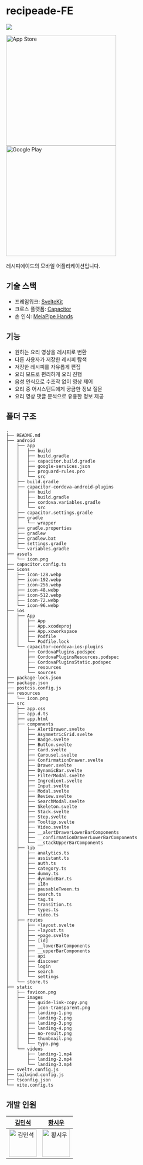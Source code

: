 # recipeade-FE
![](https://media.discordapp.net/attachments/815214884920098817/1175887329798393967/front.png?ex=656cdd6a&is=655a686a&hm=07bfa57f26a5ad569c3b6b477bd28ee84f4a42e19465430dd5bdca5b859f284f&=&width=1920&height=622)

<div style="margin-bottom: 1rem;">
    <a href="https://apps.apple.com/kr/app/%EB%A0%88%EC%8B%9C%ED%94%BC%EC%97%90%EC%9D%B4%EB%93%9C/id6456039612" style="margin-right: 1rem;">
        <img src="https://media.discordapp.net/attachments/815214884920098817/1175893768185061467/apple.png?ex=656ce369&is=655a6e69&hm=dd78cee6c407c1db12fddcd6be097350682544d7c2cd2dd1eb34bfd5765db19c" alt="App Store" style="width: 300px;">
    </a>
    <a href="https://play.google.com/store/apps/details?id=com.recipeade.svelte">
        <img src="https://media.discordapp.net/attachments/815214884920098817/1175893768415760384/google.png?ex=656ce369&is=655a6e69&hm=4679ca4e462687d7ba4dd13bcb7e58d9f5a3527c6016511750452f87353879da" alt="Google Play" style="width: 300px;">
    </a>
</div>

레시피에이드의 모바일 어플리케이션입니다.

## 기술 스택
* 프레임워크: [SvelteKit](https://svelte.dev)
* 크로스 플랫폼: [Capacitor](https://capacitorjs.com)
* 손 인식: [MeiaPipe Hands](https://developers.google.com/mediapipe/solutions/vision/hand_landmarker)

## 기능
* 원하는 요리 영상을 레시피로 변환
* 다른 사용자가 저장한 레시피 탐색
* 저장한 레시피를 자유롭게 편집
* 요리 모드로 편리하게 요리 진행
* 음성 인식으로 수조작 없이 영상 제어
* 요리 중 어시스턴트에게 궁금한 정보 질문
* 요리 영상 댓글 분석으로 유용한 정보 제공

## 폴더 구조
```
.
├── README.md
├── android
│   ├── app
│   │   ├── build
│   │   ├── build.gradle
│   │   ├── capacitor.build.gradle
│   │   ├── google-services.json
│   │   ├── proguard-rules.pro
│   │   └── src
│   ├── build.gradle
│   ├── capacitor-cordova-android-plugins
│   │   ├── build
│   │   ├── build.gradle
│   │   ├── cordova.variables.gradle
│   │   └── src
│   ├── capacitor.settings.gradle
│   ├── gradle
│   │   └── wrapper
│   ├── gradle.properties
│   ├── gradlew
│   ├── gradlew.bat
│   ├── settings.gradle
│   └── variables.gradle
├── assets
│   └── icon.png
├── capacitor.config.ts
├── icons
│   ├── icon-128.webp
│   ├── icon-192.webp
│   ├── icon-256.webp
│   ├── icon-48.webp
│   ├── icon-512.webp
│   ├── icon-72.webp
│   └── icon-96.webp
├── ios
│   ├── App
│   │   ├── App
│   │   ├── App.xcodeproj
│   │   ├── App.xcworkspace
│   │   ├── Podfile
│   │   └── Podfile.lock
│   └── capacitor-cordova-ios-plugins
│       ├── CordovaPlugins.podspec
│       ├── CordovaPluginsResources.podspec
│       ├── CordovaPluginsStatic.podspec
│       ├── resources
│       └── sources
├── package-lock.json
├── package.json
├── postcss.config.js
├── resources
│   └── icon.png
├── src
│   ├── app.css
│   ├── app.d.ts
│   ├── app.html
│   ├── components
│   │   ├── AlertDrawer.svelte
│   │   ├── AsymmetricGrid.svelte
│   │   ├── Badge.svelte
│   │   ├── Button.svelte
│   │   ├── Card.svelte
│   │   ├── Carousel.svelte
│   │   ├── ConfirmationDrawer.svelte
│   │   ├── Drawer.svelte
│   │   ├── DynamicBar.svelte
│   │   ├── FilterModal.svelte
│   │   ├── Ingredient.svelte
│   │   ├── Input.svelte
│   │   ├── Modal.svelte
│   │   ├── Review.svelte
│   │   ├── SearchModal.svelte
│   │   ├── Skeleton.svelte
│   │   ├── Stack.svelte
│   │   ├── Step.svelte
│   │   ├── Tooltip.svelte
│   │   ├── Video.svelte
│   │   ├── __alertDrawerLowerBarComponents
│   │   ├── __confirmationDrawerLowerBarComponents
│   │   └── __stackUpperBarComponents
│   ├── lib
│   │   ├── analytics.ts
│   │   ├── assistant.ts
│   │   ├── auth.ts
│   │   ├── category.ts
│   │   ├── dummy.ts
│   │   ├── dynamicBar.ts
│   │   ├── i18n
│   │   ├── pausableTween.ts
│   │   ├── search.ts
│   │   ├── tag.ts
│   │   ├── transition.ts
│   │   ├── types.ts
│   │   └── video.ts
│   ├── routes
│   │   ├── +layout.svelte
│   │   ├── +layout.ts
│   │   ├── +page.svelte
│   │   ├── [id]
│   │   ├── __lowerBarComponents
│   │   ├── __upperBarComponents
│   │   ├── api
│   │   ├── discover
│   │   ├── login
│   │   ├── search
│   │   └── settings
│   └── store.ts
├── static
│   ├── favicon.png
│   ├── images
│   │   ├── guide-link-copy.png
│   │   ├── icon-transparent.png
│   │   ├── landing-1.png
│   │   ├── landing-2.png
│   │   ├── landing-3.png
│   │   ├── landing-4.png
│   │   ├── no-result.png
│   │   ├── thumbnail.png
│   │   └── typo.png
│   └── videos
│       ├── landing-1.mp4
│       ├── landing-2.mp4
│       └── landing-3.mp4
├── svelte.config.js
├── tailwind.config.js
├── tsconfig.json
└── vite.config.ts
```

## 개발 인원
|[김민석](https://github.com/rlaminseok0824)|[황시우](https://github.com/dvrp0)|
|:-:|:-:|
|<img src="https://avatars.githubusercontent.com/u/114082574?v=4" alt="김민석" width="75" height="75">|<img src="https://avatars.githubusercontent.com/u/26036938?v=4" alt="황시우" width="75" height="75">||
